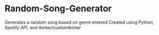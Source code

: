 # Random-Song-Generator
Generates a random song based on genre entered
Created using Python, Spotify API, and tkinter/customtkinter
